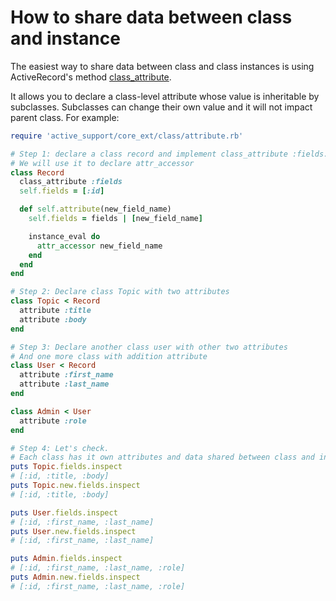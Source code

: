 # How to share data between class and instance

The easiest way to share data between class and class instances is using ActiveRecord's method [class_attribute](https://apidock.com/rails/Class/class_attribute).

It allows you to declare a class-level attribute whose value is inheritable by subclasses. Subclasses can change their own value and it will not impact parent class. For example:

```ruby
require 'active_support/core_ext/class/attribute.rb'

# Step 1: declare a class record and implement class_attribute :fields.
# We will use it to declare attr_accessor
class Record
  class_attribute :fields
  self.fields = [:id]

  def self.attribute(new_field_name)
    self.fields = fields | [new_field_name]

    instance_eval do
      attr_accessor new_field_name
    end
  end
end

# Step 2: Declare class Topic with two attributes
class Topic < Record
  attribute :title
  attribute :body
end

# Step 3: Declare another class user with other two attributes
# And one more class with addition attribute
class User < Record
  attribute :first_name
  attribute :last_name
end

class Admin < User
  attribute :role
end

# Step 4: Let's check.
# Each class has it own attributes and data shared between class and instances
puts Topic.fields.inspect
# [:id, :title, :body]
puts Topic.new.fields.inspect
# [:id, :title, :body]

puts User.fields.inspect
# [:id, :first_name, :last_name]
puts User.new.fields.inspect
# [:id, :first_name, :last_name]

puts Admin.fields.inspect
# [:id, :first_name, :last_name, :role]
puts Admin.new.fields.inspect
# [:id, :first_name, :last_name, :role]
```
